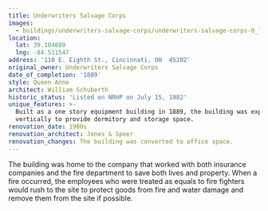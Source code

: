 ```yaml
---
title: Underwriters Salvage Corps
images:
  - buildings/underwriters-salvage-corps/underwriters-salvage-corps-0_l6nbg2
location:
  lat: 39.104889
  lng: -84.511547
address: '110 E. Eighth St., Cincinnati, OH  45202'
original_owner: Underwriters Salvage Corps
date_of_completion: '1889'
style: Queen Anne
architect: William Schuberth
historic_status: 'Listed on NRHP on July 15, 1982'
unique_features: >-
  Built as a one story equipment building in 1889, the building was expanded
  vertically to provide dormitory and storage space.
renovation_date: 1980s
renovation_architect: Jones & Speer
renovation_changes: The building was converted to office space.
---
```


The building was home to the company that worked with both insurance companies and the fire department to save both lives and property. When a fire occurred, the employees who were treated as equals to fire fighters would rush to the site to protect goods from fire and water damage and remove them from the site if possible.
